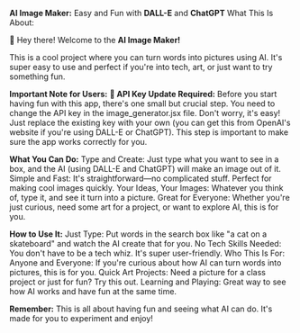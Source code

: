 **AI Image Maker:** Easy and Fun with **DALL-E** and **ChatGPT**
What This Is About:

👋 Hey there! Welcome to the **AI Image Maker!**

This is a cool project where you can turn words into pictures using AI. It's super easy to use and perfect if you're into tech, art, or just want to try something fun.

**Important Note for Users:**
**🔑 API Key Update Required:** Before you start having fun with this app, there's one small but crucial step. You need to change the API key in the image_generator.jsx file. Don't worry, it's easy! Just replace the existing key with your own (you can get this from OpenAI's website if you're using DALL-E or ChatGPT). This step is important to make sure the app works correctly for you.



**What You Can Do:**
Type and Create: Just type what you want to see in a box, and the AI (using DALL-E and ChatGPT) will make an image out of it.
Simple and Fast: It's straightforward—no complicated stuff. Perfect for making cool images quickly.
Your Ideas, Your Images: Whatever you think of, type it, and see it turn into a picture.
Great for Everyone: Whether you're just curious, need some art for a project, or want to explore AI, this is for you.

**How to Use It:**
Just Type: Put words in the search box like "a cat on a skateboard" and watch the AI create that for you.
No Tech Skills Needed: You don't have to be a tech whiz. It's super user-friendly.
Who This Is For:
Anyone and Everyone: If you're curious about how AI can turn words into pictures, this is for you.
Quick Art Projects: Need a picture for a class project or just for fun? Try this out.
Learning and Playing: Great way to see how AI works and have fun at the same time.

**Remember:** This is all about having fun and seeing what AI can do. It's made for you to experiment and enjoy!
